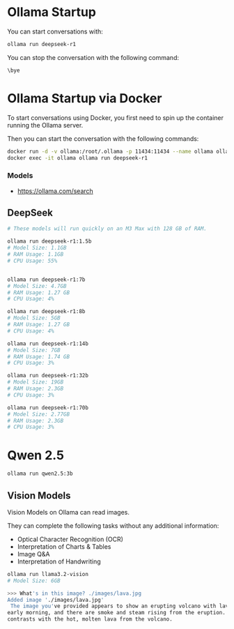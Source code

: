 # Ollama Startup

You can start conversations with:

```bash
ollama run deepseek-r1
```

You can stop the conversation with the following command:

```bash
\bye 
```

# Ollama Startup via Docker

To start conversations using Docker, you first need to spin up the container running the Ollama server.

Then you can start the conversation with the following commands:

```bash
docker run -d -v ollama:/root/.ollama -p 11434:11434 --name ollama ollama/ollama
docker exec -it ollama ollama run deepseek-r1
```

### Models

- https://ollama.com/search

## DeepSeek

```bash
# These models will run quickly on an M3 Max with 128 GB of RAM.

ollama run deepseek-r1:1.5b
# Model Size: 1.1GB
# RAM Usage: 1.1GB
# CPU Usage: 55%


ollama run deepseek-r1:7b
# Model Size: 4.7GB
# RAM Usage: 1.27 GB
# CPU Usage: 4%

ollama run deepseek-r1:8b
# Model Size: 5GB
# RAM Usage: 1.27 GB
# CPU Usage: 4%

ollama run deepseek-r1:14b
# Model Size: 7GB
# RAM Usage: 1.74 GB
# CPU Usage: 3%

ollama run deepseek-r1:32b
# Model Size: 19GB
# RAM Usage: 2.3GB
# CPU Usage: 3%

ollama run deepseek-r1:70b
# Model Size: 2.77GB
# RAM Usage: 2.3GB
# CPU Usage: 3%

```

# Qwen 2.5

```bash
ollama run qwen2.5:3b
```


## Vision Models

Vision Models on Ollama can read images.

They can complete the following tasks without any additional information:

- Optical Character Recognition (OCR)
- Interpretation of Charts & Tables
- Image Q&A
- Interpretation of Handwriting

```bash
ollama run llama3.2-vision
# Model Size: 6GB

>>> What's in this image? ./images/lava.jpg 
Added image './images/lava.jpg'
 The image you've provided appears to show an erupting volcano with lava flowing down the mountain. The background is dark, suggesting it may be nighttime or 
early morning, and there are smoke and steam rising from the eruption. Additionally, the ground around the eruption looks to be covered in snow or ice, which 
contrasts with the hot, molten lava from the volcano.
```
